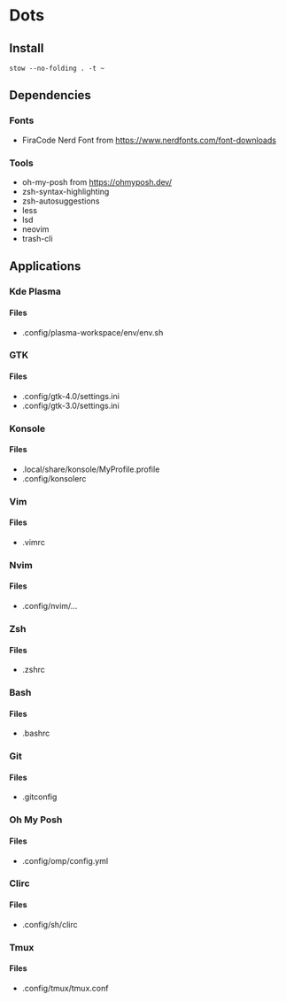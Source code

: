 # Dots

## Install

```
stow --no-folding . -t ~
```

## Dependencies

### Fonts

* FiraCode Nerd Font from https://www.nerdfonts.com/font-downloads

### Tools
* oh-my-posh from https://ohmyposh.dev/
* zsh-syntax-highlighting
* zsh-autosuggestions
* less
* lsd
* neovim
* trash-cli

## Applications

### Kde Plasma
#### Files

* .config/plasma-workspace/env/env.sh

### GTK
#### Files

* .config/gtk-4.0/settings.ini
* .config/gtk-3.0/settings.ini

### Konsole
#### Files

* .local/share/konsole/MyProfile.profile
* .config/konsolerc

### Vim
#### Files

* .vimrc

### Nvim
#### Files

* .config/nvim/...

### Zsh
#### Files

* .zshrc

### Bash
#### Files

* .bashrc

### Git
#### Files

* .gitconfig

### Oh My Posh
#### Files

* .config/omp/config.yml

### Clirc
#### Files

* .config/sh/clirc

### Tmux
#### Files

* .config/tmux/tmux.conf
